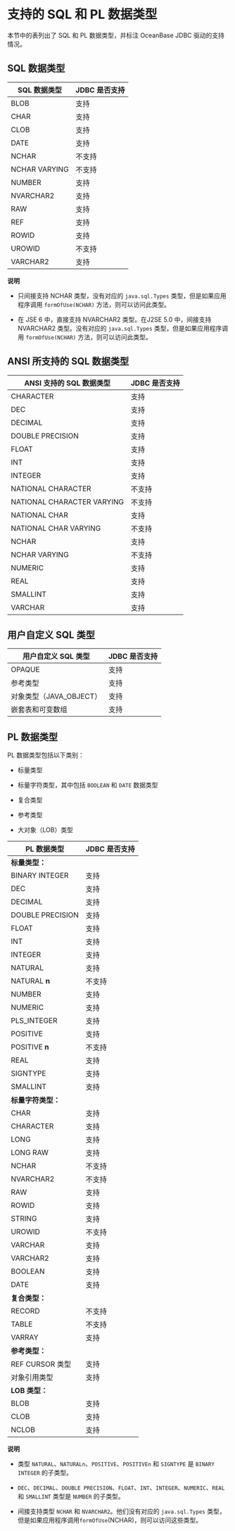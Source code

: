 支持的 SQL 和 PL 数据类型 
======================================

本节中的表列出了 SQL 和 PL 数据类型，并标注 OceanBase JDBC 驱动的支持情况。

SQL 数据类型 
--------------------------



| **SQL 数据类型**  | **JDBC** **是否支持** |
|---------------|-------------------|
| BLOB          | 支持                |
| CHAR          | 支持                |
| CLOB          | 支持                |
| DATE          | 支持                |
| NCHAR         | 不支持               |
| NCHAR VARYING | 不支持               |
| NUMBER        | 支持                |
| NVARCHAR2     | 支持                |
| RAW           | 支持                |
| REF           | 支持                |
| ROWID         | 支持                |
| UROWID        | 不支持               |
| VARCHAR2      | 支持                |


**说明**



* 只间接支持 NCHAR 类型，没有对应的 `java.sql.Types` 类型，但是如果应用程序调用 `formOfUse(NCHAR)` 方法，则可以访问此类型。

  

* 在 JSE 6 中，直接支持 NVARCHAR2 类型。在J2SE 5.0 中，间接支持 NVARCHAR2 类型。没有对应的 `java.sql.Types` 类型，但是如果应用程序调用 `formOfUse(NCHAR)` 方法，则可以访问此类型。

  




ANSI 所支持的 SQL 数据类型 
------------------------------------



|   **ANSI 支持的 SQL 数据类型**    | **JDBC** **是否支持** |
|----------------------------|-------------------|
| CHARACTER                  | 支持                |
| DEC                        | 支持                |
| DECIMAL                    | 支持                |
| DOUBLE PRECISION           | 支持                |
| FLOAT                      | 支持                |
| INT                        | 支持                |
| INTEGER                    | 支持                |
| NATIONAL CHARACTER         | 不支持               |
| NATIONAL CHARACTER VARYING | 不支持               |
| NATIONAL CHAR              | 支持                |
| NATIONAL CHAR VARYING      | 不支持               |
| NCHAR                      | 支持                |
| NCHAR VARYING              | 不支持               |
| NUMERIC                    | 支持                |
| REAL                       | 支持                |
| SMALLINT                   | 支持                |
| VARCHAR                    | 支持                |



用户自定义 SQL 类型 
------------------------------



| **用户自定义 SQL 类型**  | **JDBC 是否支持** |
|-------------------|---------------|
| OPAQUE            | 支持            |
| 参考类型              | 支持            |
| 对象类型（JAVA_OBJECT） | 支持            |
| 嵌套表和可变数组          | 支持            |



PL 数据类型 
-------------------------

PL 数据类型包括以下类别： 

* 标量类型

  

* 标量字符类型，其中包括 `BOOLEAN` 和 `DATE` 数据类型

  

* 复合类型

  

* 参考类型

  

* 大对象（LOB）类型

  




|   **PL 数据类型**    | **JDBC 是否支持** |
|------------------|---------------|
| **标量类型：**        |               |
| BINARY INTEGER   | 支持            |
| DEC              | 支持            |
| DECIMAL          | 支持            |
| DOUBLE PRECISION | 支持            |
| FLOAT            | 支持            |
| INT              | 支持            |
| INTEGER          | 支持            |
| NATURAL          | 支持            |
| NATURAL **n**    | 不支持           |
| NUMBER           | 支持            |
| NUMERIC          | 支持            |
| PLS_INTEGER      | 支持            |
| POSITIVE         | 支持            |
| POSITIVE **n**   | 不支持           |
| REAL             | 支持            |
| SIGNTYPE         | 支持            |
| SMALLINT         | 支持            |
| **标量字符类型：**      |               |
| CHAR             | 支持            |
| CHARACTER        | 支持            |
| LONG             | 支持            |
| LONG RAW         | 支持            |
| NCHAR            | 不支持           |
| NVARCHAR2        | 不支持           |
| RAW              | 支持            |
| ROWID            | 支持            |
| STRING           | 支持            |
| UROWID           | 不支持           |
| VARCHAR          | 支持            |
| VARCHAR2         | 支持            |
| BOOLEAN          | 支持            |
| DATE             | 支持            |
| **复合类型：**        |               |
| RECORD           | 不支持           |
| TABLE            | 不支持           |
| VARRAY           | 支持            |
| **参考类型：**        |               |
| REF CURSOR 类型    | 支持            |
| 对象引用类型           | 支持            |
| **LOB 类型：**      |               |
| BLOB             | 支持            |
| CLOB             | 支持            |
| NCLOB            | 支持            |


**说明**





* 类型 `NATURAL`、`NATURALn`、`POSITIVE`、`POSITIVEn` 和 `SIGNTYPE` 是 `BINARY INTEGER` 的子类型。

  

* `DEC`、`DECIMAL`、`DOUBLE PRECISION`、`FLOAT`、`INT`、`INTEGER`、`NUMERIC`、`REAL` 和 `SMALLINT` 类型是 `NUMBER` 的子类型。

  

* 间接支持类型 `NCHAR` 和 `NVARCHAR2`。他们没有对应的 `java.sql.Types` 类型，但是如果应用程序调用`formOfUse`(NCHAR)，则可以访问这些类型。

  



